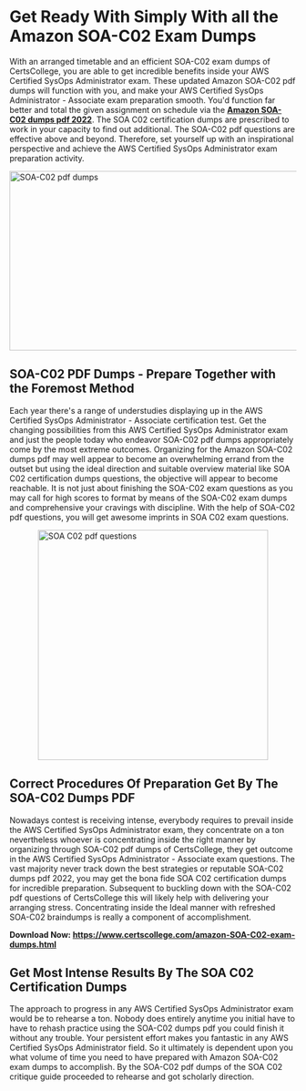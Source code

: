<h1><strong>Get Ready With Simply With all the Amazon SOA-C02 Exam Dumps&nbsp;</strong></h1>
<p><span style="font-weight: 400;">With an arranged timetable and an efficient  SOA-C02 exam dumps of CertsCollege, you are able to get incredible benefits inside your AWS Certified SysOps Administrator exam. These updated Amazon SOA-C02 pdf dumps will function with you, and make your AWS Certified SysOps Administrator - Associate exam preparation smooth. You'd function far better and total the given assignment on schedule via the <strong><a href="https://www.certscollege.com/amazon-SOA-C02-exam-dumps.html">Amazon SOA-C02 dumps pdf 2022</a></strong>. The SOA C02 certification dumps are prescribed to work in your capacity to find out additional. The  SOA-C02 pdf questions are effective above and beyond. Therefore, set yourself up with an inspirational perspective and achieve the AWS Certified SysOps Administrator exam preparation activity.&nbsp;</span></p>
<p><span style="font-weight: 400;"><img style="display: block; margin-left: auto; margin-right: auto;" src="https://i.ibb.co/CPDK3ps/Yellow-and-Blue-Initiative-Blog-Banner.png" alt="SOA-C02 pdf dumps" width="559" height="315" /></span></p>
<h2><strong>SOA-C02 PDF Dumps - Prepare Together with the Foremost Method</strong></h2>
<p><span style="font-weight: 400;">Each year there's a range of understudies displaying up in the AWS Certified SysOps Administrator - Associate certification test. Get the changing possibilities from this AWS Certified SysOps Administrator exam and just the people today who endeavor SOA-C02 pdf dumps appropriately come by the most extreme outcomes. Organizing for the Amazon SOA-C02 dumps pdf may well appear to become an overwhelming errand from the outset but using the ideal direction and suitable overview material like SOA C02 certification dumps questions, the objective will appear to become reachable. It is not just about finishing the SOA-C02 exam questions as you may call for high scores to format by means of the SOA-C02 exam dumps and comprehensive your cravings with discipline. With the help of SOA-C02 pdf questions, you will get awesome imprints in SOA C02 exam questions.</span></p>
<p><span style="font-weight: 400;"><a href="https://tinyurl.com/e9et52bk"><img style="display: block; margin-left: auto; margin-right: auto;" src="https://i.ibb.co/9tMrhdY/Teacher-Appreciation-Invitation.png" alt="SOA C02 pdf questions " width="404" height="404" /></a></span></p>
<h2><strong>Correct Procedures Of Preparation Get By The SOA-C02 Dumps PDF</strong></h2>
<p><span style="font-weight: 400;">Nowadays contest is receiving intense, everybody requires to prevail inside the AWS Certified SysOps Administrator exam, they concentrate on a ton nevertheless whoever is concentrating inside the right manner by organizing through SOA-C02 pdf dumps of CertsCollege, they get outcome in the AWS Certified SysOps Administrator - Associate exam questions. The vast majority never track down the best strategies or reputable SOA-C02 dumps pdf 2022, you may get the bona fide SOA C02 certification dumps for incredible preparation. Subsequent to buckling down with the  SOA-C02 pdf questions of CertsCollege this will likely help with delivering your arranging stress. Concentrating inside the Ideal manner with refreshed SOA-C02 braindumps is really a component of accomplishment.</span></p>
<p><span style="font-weight: 400;"><strong>Download Now: <a href="https://www.certscollege.com/amazon-SOA-C02-exam-dumps.html">https://www.certscollege.com/amazon-SOA-C02-exam-dumps.html</a></strong></span></p>
<h2><strong>Get Most Intense Results By The SOA C02 Certification Dumps</strong></h2>
<p><span style="font-weight: 400;">The approach to progress in any AWS Certified SysOps Administrator exam would be to rehearse a ton. Nobody does entirely anytime you initial have to have to rehash practice using the SOA-C02 dumps pdf you could finish it without any trouble. Your persistent effort makes you fantastic in any AWS Certified SysOps Administrator field. So it ultimately is dependent upon you what volume of time you need to have prepared with Amazon SOA-C02 exam dumps to accomplish. By the SOA-C02 pdf dumps of the SOA C02 critique guide proceeded to rehearse and got scholarly direction.</span></p>
